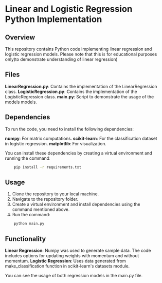# Linear and Logistic Regression Python Implementation

## Overview
This repository contains Python code implementing linear regression and logistic regression models. Please note that this is for educational purposes only(to demonstrate understanding of linear regression)

## Files
**LinearRegression.py**: Contains the implementation of the LinearRegression class.
**LogisticRegression.py**: Contains the implementation of the LogisticRegression class.
**main.py**: Script to demonstrate the usage of the models models.

## Dependencies
To run the code, you need to install the following dependencies:

**numpy**: For matrix computations.
**scikit-learn**: For the classification dataset in logistic regression.
**matplotlib**: For visualization.

You can install these dependencies by creating a virtual environment and running the command:
```bash
    pip install -r requirements.txt
```

## Usage
1. Clone the repository to your local machine.
2. Navigate to the repository folder.
3. Create a virtual environment and install dependencies using the command mentioned above.
4. Run the command:
```bash
    python main.py
```
## Functionality
**Linear Regression**: Numpy was used to generate sample data. The code includes options for updating weights with momentum and without momentum.
**Logistic Regression**: Uses data generated from make_classification function in scikit-learn's datasets module.

You can see the usage of both regression models in the main.py file. 



